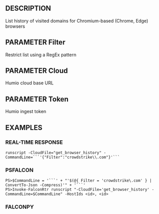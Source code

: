 ## DESCRIPTION
List history of visited domains for Chromium-based (Chrome, Edge) browsers

## PARAMETER Filter
Restrict list using a RegEx pattern

## PARAMETER Cloud
Humio cloud base URL

## PARAMETER Token
Humio ingest token

## EXAMPLES

### REAL-TIME RESPONSE
```
runscript -CloudFile="get_browser_history" -CommandLine=```'{"Filter":"crowdstrike\\.com"}'```
```
### PSFALCON
```
PS>$CommandLine = '```' + "'$(@{ Filter = 'crowdstrike\.com' } | ConvertTo-Json -Compress)'" + '```'
PS>Invoke-FalconRtr runscript "-CloudFile='get_browser_history' -CommandLine=$CommandLine" -HostIds <id>, <id>
```
### FALCONPY

